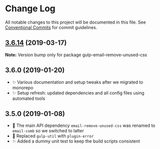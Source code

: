 # Change Log

All notable changes to this project will be documented in this file.
See [Conventional Commits](https://conventionalcommits.org) for commit guidelines.

## [3.6.14](https://gitlab.com/codsen/codsen/compare/gulp-email-remove-unused-css@3.6.13...gulp-email-remove-unused-css@3.6.14) (2019-03-17)

**Note:** Version bump only for package gulp-email-remove-unused-css





## 3.6.0 (2019-01-20)

- ✨ Various documentation and setup tweaks after we migrated to monorepo
- ✨ Setup refresh: updated dependencies and all config files using automated tools

## 3.5.0 (2019-01-08)

- 🔧 The main API dependency `email-remove-unused-css` was renamed to `email-comb` so we switched to latter
- 🔧 Replaced `gulp-util` with `plugin-error`
- ✨ Added a dummy unit test to keep the build scripts consistent
